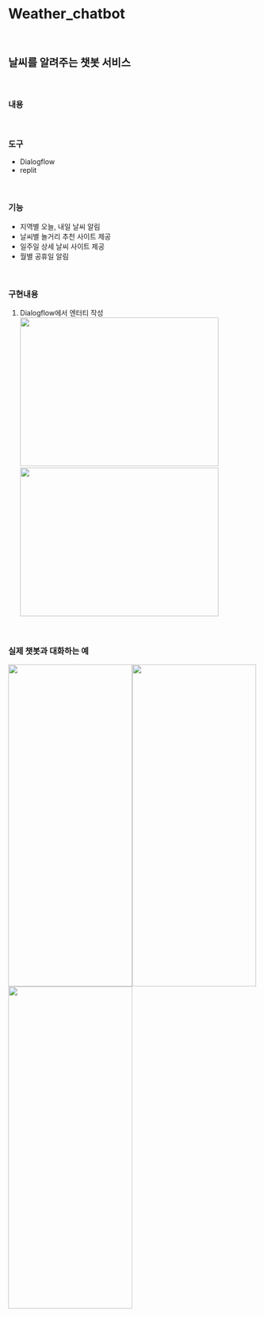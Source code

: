 # Weather_chatbot
<br>

## 날씨를 알려주는 챗봇 서비스

<br>

### 내용


<br>

### 도구

* Dialogflow
* replit

<br>

### 기능

* 지역별 오늘, 내일 날씨 알림
* 날씨별 놀거리 추천 사이트 제공
* 일주일 상세 날씨 사이트 제공
* 월별 공휴일 알림

<br>

### 구현내용

1) Dialogflow에서 엔터티 작성                                 
<img src="https://user-images.githubusercontent.com/80025812/229332399-947e6675-8acb-448a-ad40-d93942df1bea.png" width="400" height="300"/><img src="https://user-images.githubusercontent.com/80025812/229332220-3f47d6f9-0749-40ac-8c34-b130af85091e.png" width="400" height="300"/>

<br>

### 실제 챗봇과 대화하는 예

<img src="https://user-images.githubusercontent.com/80025812/229332564-3fb7ccd8-4fe1-4273-af6a-0813bb484ada.png" width="250" height="650"/><img src="https://user-images.githubusercontent.com/80025812/229332589-4bbfe4dd-fd8d-41b3-bd3d-bb6109b4f970.png" width="250" height="650"/><img src="https://user-images.githubusercontent.com/80025812/229332688-e3b4f08b-aea6-48f8-b21e-d59ecb0072c4.png" width="250" height="650"/>

<br>




